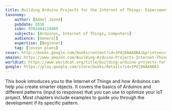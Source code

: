 ```yaml
---
title: Building Arduino Projects for the Internet of Things: Experiments with Real-World Applications
taxonomy:
	author: [Adeel Javed]
	pubdate: 2016
	isbn: 9781484219409
	subjects: [Arduinos, Internet of Things, Computers]
	audience: [General]
	expertise: [Beginner]
	tag: [lesson plans]
cover: http://books.google.com/books/content?id=1PdjDAAAQBAJ&printsec=frontcover&img=1&zoom=1&edge=curl&source=gbs_api
amazon: https://www.amazon.com/Building-Arduino-Projects-Internet-Things-ebook/dp/B01HUOW60K/ref=sr_1_1?keywords=Building+Arduino+projects+for+the+internet+of+things+%3A+experiments+with+real-world+applications&qid=1571080037&sr=8-1
worldcat: https://www.worldcat.org/title/building-arduino-projects-for-the-internet-of-things-experiments-with-real-world-applications/oclc/948547274&referer=brief_results
google: https://play.google.com/store/books/details?id=1PdjDAAAQBAJ
---
```

This book introduces you to the Internet of Things and how Arduinos can help you create smarter objects.  It covers the basics of Arduinos and different patterns (input to response) that you can use to optimize your IoT project.  Most chapters include examples to guide you through the development if its specific pattern.